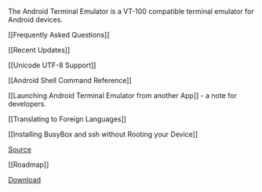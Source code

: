 The Android Terminal Emulator is a VT-100 compatible terminal emulator for Android devices.

[[Frequently Asked Questions]]

[[Recent Updates]]

[[Unicode UTF-8 Support]]

[[Android Shell Command Reference]]

[[Launching Android Terminal Emulator from another App]] - a note for developers.

[[Translating to Foreign Languages]]

[[Installing BusyBox and ssh without Rooting your Device]]

[Source](http://github.com/jackpal/Android-Terminal-Emulator/)

[[Roadmap]]

[Download](http://github.com/jackpal/Android-Terminal-Emulator/downloads)
